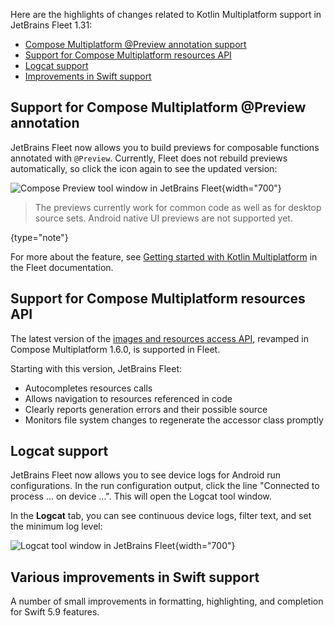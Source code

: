 [//]: # (title: What's new with KMP in Fleet 1.31)

Here are the highlights of changes related to Kotlin Multiplatform support in JetBrains Fleet 1.31:

* [Compose Multiplatform @Preview annotation support](#support-for-compose-multiplatform-preview-annotation)
* [Support for Compose Multiplatform resources API](#support-for-compose-multiplatform-resources-api)
* [Logcat support](#logcat-support)
* [Improvements in Swift support](#various-improvements-in-swift-support)

## Support for Compose Multiplatform @Preview annotation

JetBrains Fleet now allows you to build previews for composable functions annotated with `@Preview`.
Currently, Fleet does not rebuild previews automatically, so click the icon again to see the updated version:

![Compose Preview tool window in JetBrains Fleet](fleet-compose-preview-light.png){width="700"}

> The previews currently work for common code as well as for desktop source sets.
> Android native UI previews are not supported yet.
> 
{type="note"}

For more about the feature, see [Getting started with Kotlin Multiplatform](https://www.jetbrains.com/help/fleet/getting-started-with-kotlin-multiplatform.html#b65b852e_76)
in the Fleet documentation.

## Support for Compose Multiplatform resources API

The latest version of the [images and resources access API](compose-multiplatform-resources.md), revamped in Compose Multiplatform 1.6.0,
is supported in Fleet.

Starting with this version, JetBrains Fleet:

* Autocompletes resources calls
* Allows navigation to resources referenced in code
* Clearly reports generation errors and their possible source
* Monitors file system changes to regenerate the accessor class promptly

## Logcat support

JetBrains Fleet now allows you to see device logs for Android run configurations. In the run configuration 
output, click the line "Connected to process ... on device ...". This will open the Logcat tool window.

In the **Logcat** tab, you can see continuous device logs, filter text, and set the minimum log level:

![Logcat tool window in JetBrains Fleet](fleet-logcat-window-light.png){width="700"}

## Various improvements in Swift support

A number of small improvements in formatting, highlighting, and completion for Swift 5.9 features.